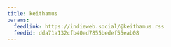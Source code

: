 ```yaml
---
title: keithamus
params:
  feedlink: https://indieweb.social/@keithamus.rss
  feedid: dda71a132cfb40ed7855bedef55eab08
---
```


